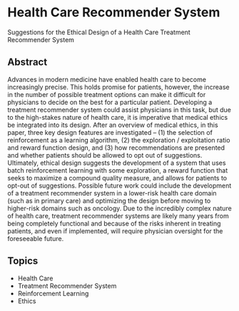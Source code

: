 # Health Care Recommender System

Suggestions for the Ethical Design of a Health Care Treatment Recommender System

## Abstract

Advances in modern medicine have enabled health care to become increasingly precise. This holds promise for patients, however, the increase in the number of possible treatment options can make it difficult for physicians to decide on the best for a particular patient. Developing a treatment recommender system could assist physicians in this task, but due to the high-stakes nature of health care, it is imperative that medical ethics be integrated into its design. After an overview of medical ethics, in this paper, three key design features are investigated – (1) the selection of reinforcement as a learning algorithm, (2) the exploration / exploitation ratio and reward function design, and (3) how recommendations are presented and whether patients should be allowed to opt out of suggestions. Ultimately, ethical design suggests the development of a system that uses batch reinforcement learning with some exploration, a reward function that seeks to maximize a compound quality measure, and allows for patients to opt-out of suggestions. Possible future work could include the development of a treatment recommender system in a lower-risk health care domain (such as in primary care) and optimizing the design before moving to higher-risk domains such as oncology. Due to the incredibly complex nature of health care, treatment recommender systems are likely many years from being completely functional and because of the risks inherent in treating patients, and even if implemented, will require physician oversight for the foreseeable future.

## Topics
- Health Care
- Treatment Recommender System
- Reinforcement Learning
- Ethics
